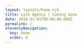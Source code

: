 ```yaml
---
layout: layouts/home.njk
title: Lyte Agency | Coming Soon
date: 2016-01-01T00:00:00.000Z
permalink: /
eleventyNavigation:
  key: Home
  order: 0
---
```



